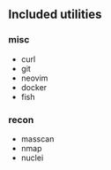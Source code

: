 ## Included utilities
### misc
- curl
- git
- neovim
- docker
- fish

### recon
- masscan
- nmap
- nuclei
